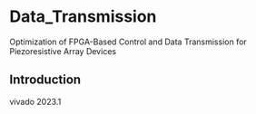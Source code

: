 # Data_Transmission
Optimization of FPGA-Based Control and Data Transmission for Piezoresistive Array Devices

## Introduction
vivado 2023.1
